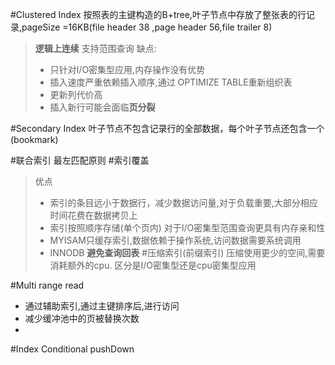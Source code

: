 #Clustered Index
按照表的主键构造的B+tree,叶子节点中存放了整张表的行记录,pageSize =16KB(file header 38 ,page header 56,file trailer 8)
>**逻辑上连续**
>支持范围查询
>缺点:
> - 只针对I/O密集型应用,内存操作没有优势
> - 插入速度严重依赖插入顺序,通过 OPTIMIZE TABLE重新组织表
> - 更新列代价高
> - 插入新行可能会面临**页分裂** 

#Secondary Index
叶子节点不包含记录行的全部数据，每个叶子节点还包含一个(bookmark)

#联合索引
最左匹配原则
#索引覆盖
>优点
> - 索引的条目远小于数据行，减少数据访问量,对于负载重要,大部分相应时间花费在数据拷贝上
> - 索引按照顺序存储(单个页内) 对于I/O密集型范围查询更具有内存亲和性
> - MYISAM只缓存索引,数据依赖于操作系统,访问数据需要系统调用
> - INNODB **避免查询回表**
#压缩索引(前缀索引)
压缩使用更少的空间,需要消耗额外的cpu.
区分是I/O密集型还是cpu密集型应用

#Multi range read
 - 通过辅助索引,通过主键排序后,进行访问
 - 减少缓冲池中的页被替换次数
 - 
#Index Conditional pushDown


